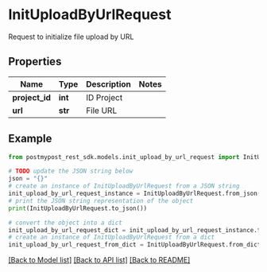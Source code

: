 # InitUploadByUrlRequest

Request to initialize file upload by URL

## Properties

Name | Type | Description | Notes
------------ | ------------- | ------------- | -------------
**project_id** | **int** | ID Project | 
**url** | **str** | File URL | 

## Example

```python
from postmypost_rest_sdk.models.init_upload_by_url_request import InitUploadByUrlRequest

# TODO update the JSON string below
json = "{}"
# create an instance of InitUploadByUrlRequest from a JSON string
init_upload_by_url_request_instance = InitUploadByUrlRequest.from_json(json)
# print the JSON string representation of the object
print(InitUploadByUrlRequest.to_json())

# convert the object into a dict
init_upload_by_url_request_dict = init_upload_by_url_request_instance.to_dict()
# create an instance of InitUploadByUrlRequest from a dict
init_upload_by_url_request_from_dict = InitUploadByUrlRequest.from_dict(init_upload_by_url_request_dict)
```
[[Back to Model list]](../README.md#documentation-for-models) [[Back to API list]](../README.md#documentation-for-api-endpoints) [[Back to README]](../README.md)


